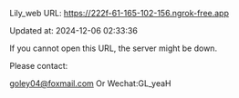 Lily_web URL: https://222f-61-165-102-156.ngrok-free.app

Updated at: 2024-12-06 02:33:36

If you cannot open this URL, the server might be down.

Please contact: 

goley04@foxmail.com Or Wechat:GL_yeaH